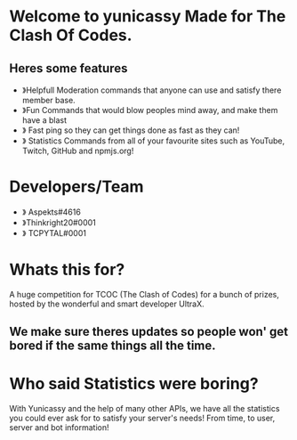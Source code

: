 # Welcome to yunicassy Made for The Clash Of Codes.

## Heres some features

- 》Helpfull Moderation commands that anyone can use and satisfy there member base.
- 》Fun Commands that would blow peoples mind away, and make them have a blast
- 》 Fast ping so they can get things done as fast as they can!
- 》 Statistics Commands from all of your favourite sites such as YouTube, Twitch, GitHub and npmjs.org!

# Developers/Team

- 》 Aspekts#4616
- 》Thinkright20#0001
- 》 TCPYTAL#0001

# Whats this for?

A huge competition for TCOC (The Clash of Codes) for a bunch of prizes, hosted by the wonderful and smart developer UltraX.

## We make sure theres updates so people won' get bored if the same things all the time.

# Who said Statistics were boring?

With Yunicassy and the help of many other APIs, we have all the statistics you could ever ask for to satisfy your server's needs! From time, to user, server and bot information!